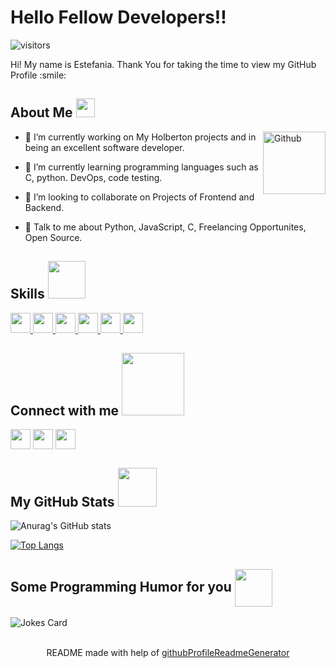 <h1> Hello Fellow Developers!! <img src = "https://www.qnap.com/solution/koibot/images/koibot_ani1.gif" width = 10px> </h1>
<p align='center'>

![visitors](https://visitor-badge.glitch.me/badge?page_id=knia10.knia10)

</p>
<div size='20px'> Hi! My name is Estefania. Thank You for taking the time to view my GitHub Profile :smile: 
</div>

<h2> About Me <img src = "https://media0.giphy.com/media/KDDpcKigbfFpnejZs6/giphy.gif?cid=ecf05e47oy6f4zjs8g1qoiystc56cu7r9tb8a1fe76e05oty&rid=giphy.gif" width = 30px></h2>

<img width="100px" align="right" alt="Github" src="https://raw.githubusercontent.com/onimur/.github/master/.resources/git-header.svg" />


- 🔭 I’m currently working on My Holberton projects and in being an excellent software developer.

- 🌱 I’m currently learning programming languages such as C, python. DevOps, code testing. 

- 👯 I’m looking to collaborate on Projects of Frontend and Backend. 

- 💬 Talk to me about Python, JavaScript, C, Freelancing Opportunites, Open Source. 

<h2> Skills <img src = "https://media2.giphy.com/media/H6nUFMV3S7MjSN2YxM/200w.gif" width = 60px> </h2>
<a href= https://github.com/knia10?tab=repositories&q=&type=&language=python&sort= > <img width ='32px' src ='https://raw.githubusercontent.com/rahulbanerjee26/githubAboutMeGenerator/main/icons/python.svg'> </a>
<a href= https://github.com/knia10?tab=repositories&q=&type=&language=javascript&sort= > <img width ='32px' src ='https://raw.githubusercontent.com/rahulbanerjee26/githubAboutMeGenerator/main/icons/javascript.svg'> </a>
<a href= https://github.com/knia10?tab=repositories&q=&type=&language=c&sort= > <img width ='32px' src ='https://raw.githubusercontent.com/rahulbanerjee26/githubAboutMeGenerator/main/icons/c.svg'> </a>
<a href= https://github.com/knia10?tab=repositories&q=&type=&language=html&sort= > <img width ='32px' src ='https://raw.githubusercontent.com/rahulbanerjee26/githubAboutMeGenerator/main/icons/html.svg'> </a>
<a href= https://github.com/knia10?tab=repositories&q=&type=&language=css&sort= > <img width ='32px' src ='https://raw.githubusercontent.com/rahulbanerjee26/githubAboutMeGenerator/main/icons/css.svg'> </a>
<a href= https://github.com/knia10?tab=repositories&q=&type=&language=bash&sort= > <img width ='32px' src ='https://raw.githubusercontent.com/rahulbanerjee26/githubAboutMeGenerator/main/icons/bash.svg'> </a>


<h2> Connect with me <img src='https://media2.giphy.com/media/uMN4TrmpHbkYmrzgok/200w.gif?cid=82a1493b7ufxek83uazbo7pt5y7twjto7yun19qo2kkz0k5o&rid=200w.gif&ct=g' width="100px"> </h2>
<a href = 'https://www.linkedin.com/in/Estefania Ruiz'> <img width = '32px' align= 'center' src="https://raw.githubusercontent.com/rahulbanerjee26/githubAboutMeGenerator/main/icons/linked-in-alt.svg"/></a> 
<a href = 'https://www.twitter.com/@Nia_Ruiz10'> <img width = '32px' align= 'center' src="https://raw.githubusercontent.com/rahulbanerjee26/githubAboutMeGenerator/main/icons/twitter.svg"/></a> 
<a href = 'https://www.github.com/knia10'> <img width = '32px' align= 'center' src="https://raw.githubusercontent.com/rahulbanerjee26/githubAboutMeGenerator/main/icons/github.svg"/></a> 



<h2> My GitHub Stats <img src='https://camo.githubusercontent.com/5a191a6729f1a961e475c769fe8968b4c4850c04be6be2b1cf21744c04f4b3f5/68747470733a2f2f692e696d6775722e636f6d2f626c32587234382e706e67' width='62px'> </h2>

![Anurag's GitHub stats](https://github-readme-stats.vercel.app/api?username=knia10&show_icons=true&theme=tokyonight)

[![Top Langs](https://github-readme-stats.vercel.app/api/top-langs/?username=knia10&layout=compact&theme=tokyonight)](https://github.com/anuraghazra/github-readme-stats)

<h2> Some Programming Humor for you <img align ='center' src='https://gifimage.net/wp-content/uploads/2018/11/lol-gif-transparent-8.gif' width = '60px'></h2>

![Jokes Card](https://readme-jokes.vercel.app/api?theme=cobalt)


<br>
<footer align='center'>README made with help of <a href='https://github.com/rahulbanerjee26/githubProfileReadmeGenerator'>githubProfileReadmeGenerator</a> </footer>
